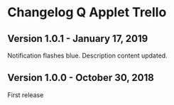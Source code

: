 # Changelog Q Applet Trello

## Version 1.0.1 - January 17, 2019

Notification flashes blue.
Description content updated.

## Version 1.0.0 - October 30, 2018

First release
